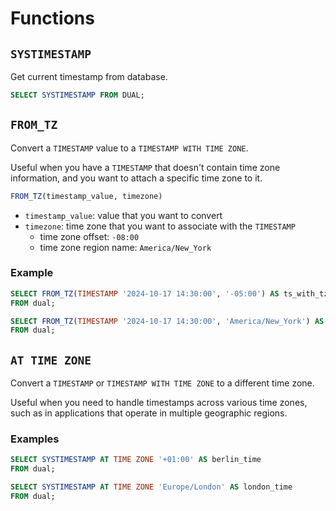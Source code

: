 # Functions

## `SYSTIMESTAMP`

Get current timestamp from database.

```sql
SELECT SYSTIMESTAMP FROM DUAL;
```

## `FROM_TZ`

Convert a `TIMESTAMP` value to a `TIMESTAMP WITH TIME ZONE`.

Useful when you have a `TIMESTAMP` that doesn't contain time zone information, and you want to attach a specific time zone to it.

```sql
FROM_TZ(timestamp_value, timezone)
```

- `timestamp_value`: value that you want to convert
- `timezone`: time zone that you want to associate with the `TIMESTAMP`
  - time zone offset: `-08:00`
  - time zone region name: `America/New_York`

### Example

```sql
SELECT FROM_TZ(TIMESTAMP '2024-10-17 14:30:00', '-05:00') AS ts_with_tz
FROM dual;

SELECT FROM_TZ(TIMESTAMP '2024-10-17 14:30:00', 'America/New_York') AS ts_with_tz
FROM dual;
```

## `AT TIME ZONE`

Convert a `TIMESTAMP` or `TIMESTAMP WITH TIME ZONE` to a different time zone.

Useful when you need to handle timestamps across various time zones, such as in applications that operate in multiple geographic regions.

### Examples

```sql
SELECT SYSTIMESTAMP AT TIME ZONE '+01:00' AS berlin_time
FROM dual;

SELECT SYSTIMESTAMP AT TIME ZONE 'Europe/London' AS london_time
FROM dual;
```
